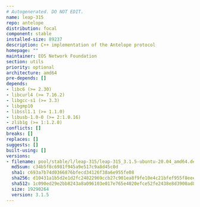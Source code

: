 ```yaml
---
# Autogenerated. DO NOT EDIT.
name: leap-315
repo: antelope
distribution: focal
component: stable
installed-size: 89237
description: C++ implementation of the Antelope protocol
homepage: ""
maintainer: EOS Network Foundation
section: utils
priority: optional
architecture: amd64
pre-depends: []
depends:
- libc6 (>= 2.30)
- libcurl4 (>= 7.16.2)
- libgcc-s1 (>= 3.3)
- libgmp10
- libssl1.1 (>= 1.1.0)
- libusb-1.0-0 (>= 2:1.0.16)
- zlib1g (>= 1:1.2.0)
conflicts: []
breaks: []
replaces: []
suggests: []
built-using: []
versions:
- filename: pool/stable/l/leap-315/leap-315_3.1.5-ubuntu-20.04_amd64.deb
  md5sum: c34b5f8c6981f945a9e517c9a8d45c0d
  sha1: c693a7b74d0366876bfecd34126f38a6e955fe08
  sha256: d10431a1b5d2e1d2fc24822969ccb27c901ea8f9fe10e4c21bfef955f8eeef91
  sha512: 1c090ed29e2bb8243a8a096103e017e765e4020efce52fe2438e8d3900ad8985f5b43d46a1f67f8765e1635cf873837b070183b4e0df0f08cb2d74e463c67c5e
  size: 19290264
  version: 3.1.5
---
```

